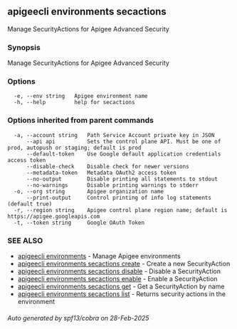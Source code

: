 ## apigeecli environments secactions

Manage SecurityActions for Apigee Advanced Security

### Synopsis

Manage SecurityActions for Apigee Advanced Security

### Options

```
  -e, --env string   Apigee environment name
  -h, --help         help for secactions
```

### Options inherited from parent commands

```
  -a, --account string   Path Service Account private key in JSON
      --api api          Sets the control plane API. Must be one of prod, autopush or staging; default is prod
      --default-token    Use Google default application credentials access token
      --disable-check    Disable check for newer versions
      --metadata-token   Metadata OAuth2 access token
      --no-output        Disable printing all statements to stdout
      --no-warnings      Disable printing warnings to stderr
  -o, --org string       Apigee organization name
      --print-output     Control printing of info log statements (default true)
  -r, --region string    Apigee control plane region name; default is https://apigee.googleapis.com
  -t, --token string     Google OAuth Token
```

### SEE ALSO

* [apigeecli environments](apigeecli_environments.md)	 - Manage Apigee environments
* [apigeecli environments secactions create](apigeecli_environments_secactions_create.md)	 - Create a new SecurityAction
* [apigeecli environments secactions disable](apigeecli_environments_secactions_disable.md)	 - Disable a SecurityAction
* [apigeecli environments secactions enable](apigeecli_environments_secactions_enable.md)	 - Enable a SecurityAction
* [apigeecli environments secactions get](apigeecli_environments_secactions_get.md)	 - Get a SecurityAction by name
* [apigeecli environments secactions list](apigeecli_environments_secactions_list.md)	 - Returns security actions in the environment

###### Auto generated by spf13/cobra on 28-Feb-2025
